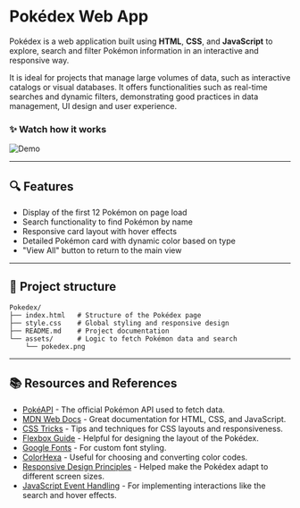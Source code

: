# Pokédex Web App

Pokédex is a web application built using **HTML**, **CSS**, and **JavaScript** to explore, search and filter Pokémon information in an interactive and responsive way.

It is ideal for projects that manage large volumes of data, such as interactive catalogs or visual databases. It offers functionalities such as real-time searches and dynamic filters, demonstrating good practices in data management, UI design and user experience.

### ✨ Watch how it works
![Demo](./assets/demo.gif)

---

## 🔍 Features

- Display of the first 12 Pokémon on page load
- Search functionality to find Pokémon by name
- Responsive card layout with hover effects
- Detailed Pokémon card with dynamic color based on type
- "View All" button to return to the main view

---

## 🧩 Project structure

```
Pokedex/
├── index.html   # Structure of the Pokédex page 
├── style.css    # Global styling and responsive design
├── README.md    # Project documentation
└── assets/      # Logic to fetch Pokémon data and search
    └── pokedex.png 

```
---

## 📚 Resources and References

- [PokéAPI](https://pokeapi.co/) - The official Pokémon API used to fetch data.
- [MDN Web Docs](https://developer.mozilla.org/) - Great documentation for HTML, CSS, and JavaScript.
- [CSS Tricks](https://css-tricks.com/) - Tips and techniques for CSS layouts and responsiveness.
- [Flexbox Guide](https://css-tricks.com/snippets/css/a-guide-to-flexbox/) - Helpful for designing the layout of the Pokédex.
- [Google Fonts](https://fonts.google.com/) - For custom font styling.
- [ColorHexa](https://www.colorhexa.com/) - Useful for choosing and converting color codes.
- [Responsive Design Principles](https://web.dev/learn/design/) - Helped make the Pokédex adapt to different screen sizes.
- [JavaScript Event Handling](https://developer.mozilla.org/en-US/docs/Web/Events) - For implementing interactions like the search and hover effects.

